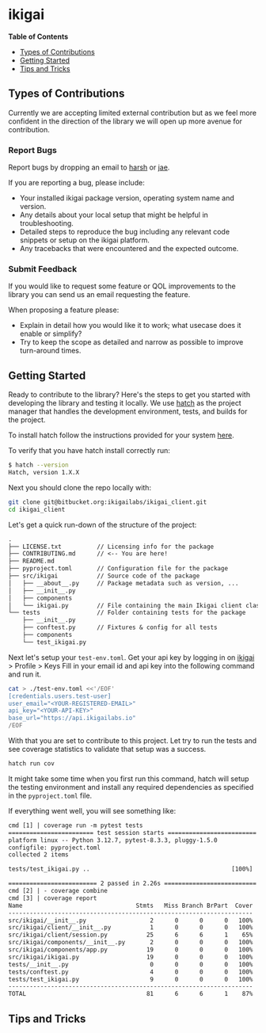 # ikigai

**Table of Contents**

- [Types of Contributions](#types-of-contributions)
- [Getting Started](#getting-started)
- [Tips and Tricks](#tips-and-tricks)

## Types of Contributions

Currently we are accepting limited external contribution but as we feel more
confident in the direction of the library we will open up more avenue for contribution.

### Report Bugs

Report bugs by dropping an email to [harsh](mailto:harsh@ikigailabs.io) or [jae](mailto:simjae@ikigailabs.io).

If you are reporting a bug, please include:

- Your installed ikigai package version, operating system name and version.
- Any details about your local setup that might be helpful in troubleshooting.
- Detailed steps to reproduce the bug including any relevant code snippets or setup on the ikigai platform.
- Any tracebacks that were encountered and the expected outcome.

### Submit Feedback

If you would like to request some feature or QOL improvements to the library you can send us an email requesting the feature.

When proposing a feature please:

- Explain in detail how you would like it to work; what usecase does it enable or simplify?
- Try to keep the scope as detailed and narrow as possible to improve turn-around times.

## Getting Started

Ready to contribute to the library? Here's the steps to get you started with developing the library and testing it locally.
We use [hatch](https://hatch.pypa.io/latest/) as the project manager that handles the development environment, tests, and builds for the project.

To install hatch follow the instructions provided for your system [here](https://hatch.pypa.io/latest/install/).

To verify that you have hatch install correctly run:

```sh
$ hatch --version
Hatch, version 1.X.X
```

Next you should clone the repo locally with:

```sh
git clone git@bitbucket.org:ikigailabs/ikigai_client.git
cd ikigai_client
```

Let's get a quick run-down of the structure of the project:

```txt
.
├── LICENSE.txt          // Licensing info for the package
├── CONTRIBUTING.md      // <-- You are here!
├── README.md
├── pyproject.toml       // Configuration file for the package
├── src/ikigai           // Source code of the package
│   ├── __about__.py     // Package metadata such as version, ...
│   ├── __init__.py
│   ├── components
│   └── ikigai.py        // File containing the main Ikigai client class
└── tests                // Folder containing tests for the package
    ├── __init__.py
    ├── conftest.py      // Fixtures & config for all tests
    ├── components
    └── test_ikigai.py
```

Next let's setup your `test-env.toml`.
Get your api key by logging in on [ikigai](https://app.ikigailabs.io) > Profile > Keys
Fill in your email id and api key into the following command and run it.

```sh
cat > ./test-env.toml <<'/EOF'
[credentials.users.test-user]
user_email="<YOUR-REGISTERED-EMAIL>"
api_key="<YOUR-API-KEY>"
base_url="https://api.ikigailabs.io"
/EOF
```

With that you are set to contribute to this project.
Let try to run the tests and see coverage statistics to validate that setup was a success.

```sh
hatch run cov
```

It might take some time when you first run this command,
hatch will setup the testing environment and install any required dependencies as specified in the `pyproject.toml` file.

If everything went well, you will see something like:

```txt
cmd [1] | coverage run -m pytest tests
======================== test session starts =========================
platform linux -- Python 3.12.7, pytest-8.3.3, pluggy-1.5.0
configfile: pyproject.toml
collected 2 items

tests/test_ikigai.py ..                                        [100%]

========================= 2 passed in 2.26s ==========================
cmd [2] | - coverage combine
cmd [3] | coverage report
Name                                Stmts   Miss Branch BrPart  Cover
---------------------------------------------------------------------
src/ikigai/__init__.py                  2      0      0      0   100%
src/ikigai/client/__init__.py           1      0      0      0   100%
src/ikigai/client/session.py           25      6      6      1    65%
src/ikigai/components/__init__.py       2      0      0      0   100%
src/ikigai/components/app.py           19      0      0      0   100%
src/ikigai/ikigai.py                   19      0      0      0   100%
tests/__init__.py                       0      0      0      0   100%
tests/conftest.py                       4      0      0      0   100%
tests/test_ikigai.py                    9      0      0      0   100%
---------------------------------------------------------------------
TOTAL                                  81      6      6      1    87%
```

## Tips and Tricks
